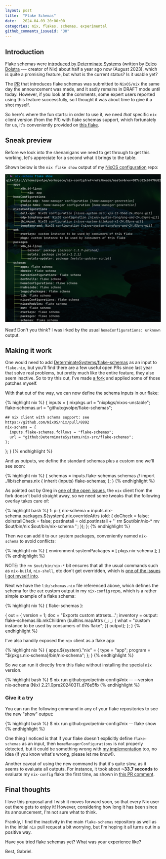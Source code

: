 ```yaml
---
layout: post
title:  "Flake Schemas"
date:   2024-04-09 20:00:00
categories: nix, flakes, schemas, experimental
github_comments_issueid: "30"
---
```


## Introduction

Flake schemas were [introduced by Determinate Systems](https://determinate.systems/posts/flake-schemas/) (written by [Eelco Dolstra](https://github.com/edolstra) --- creator of Nix) about half a year ago now (August 2023), which is quite a promising feature, but what is the current status? Is it usable yet?

The [PR](https://github.com/NixOS/nix/pull/8892) that introduces flake schemas was submitted to `NixOS/nix` the same day the announcement was made, and it sadly remains in DRAFT mode until today. However, if you look at the comments, some expert users reported using this feature successfully, so I thought it was about time to give it a shot myself.

So here's where the fun starts: in order to use it, we need *that* specific `nix` client version (from the PR) with flake schemas support, which fortunately for us, it's conveniently provided on [this flake](https://github.com/DeterminateSystems/nix-src/tree/flake-schemas).

## Sneak preview

Before we look into the shenanigans we need to get through to get this working, let's appreciate for a second what it brings to the table. 

Shown below is the `nix flake show` output of my [NixOS configuration](https://github.com/gvolpe/nix-config) repo:

![schemas](../images/flake-schemas.png)

Neat! Don't you think? I was irked by the usual `homeConfigurations: unknown` output.

## Making it work

One would need to add [DeterminateSystems/flake-schemas](https://github.com/DeterminateSystems/flake-schemas) as an input to `flake.nix`, but you'll find there are a few useful open PRs since last year that solve real problems, but pretty much like the entire feature, they also seem inactive. So to try this out, I've made [a fork](https://github.com/gvolpe/flake-schemas) and applied some of those patches myself.

With that out of the way, we can now define the schema inputs in our flake:

{% highlight nix %}
{
  inputs = {
    nixpkgs.url = "nixpkgs/nixos-unstable";
    flake-schemas.url = "github:gvolpe/flake-schemas";

    ## nix client with schema support: see https://github.com/NixOS/nix/pull/8892
    nix-schema = {
      inputs.flake-schemas.follows = "flake-schemas";
      url = "github:DeterminateSystems/nix-src/flake-schemas";
    };
  };
}
{% endhighlight %}

And as outputs, we define the standard schemas plus a custom one we'll see soon:

{% highlight nix %}
{
  schemas =
    inputs.flake-schemas.schemas //
    import ./lib/schemas.nix { inherit (inputs) flake-schemas; };
}
{% endhighlight %}

As pointed out by Greg in [one of the open issues](https://github.com/DeterminateSystems/flake-schemas/issues/14), the `nix` client from the fork doesn't build straight away, so we need some tweaks that the following overlay takes care of:

{% highlight bash %}
f: p: {
  nix-schema = inputs.nix-schema.packages.${system}.nix.overrideAttrs (old: {
    doCheck = false;
    doInstallCheck = false;
    postInstall = old.postInstall + ''
      rm $out/bin/nix-*
      mv $out/bin/nix $out/bin/nix-schema
    '';
  });
};
{% endhighlight %}

Then we can add it to our system packages, conveniently named `nix-schema` to avoid conflicts:

{% highlight nix %}
{
  environment.systemPackages = [
    pkgs.nix-schema
  ];
}
{% endhighlight %}

NOTE: the `rm $out/bin/nix-*` bit ensures that all the usual commands such as `nix-build`, `nix-shell`, etc don't get overridden, which is [one of the issues I got myself into](https://discourse.nixos.org/t/the-program-nix-build-is-not-in-your-path/42943).

Next we have the `lib/schemas.nix` file referenced above, which defines the schema for the `out` custom output in my `nix-config` repo, which is a rather simple example of a flake schema:

{% highlight nix %}
{ flake-schemas }:

{
  out = {
    version = 1;
    doc = "Exports custom attrsets...";
    inventory = output:
      flake-schemas.lib.mkChildren (builtins.mapAttrs
        (_: _: {
          what = "custom instance to be used by consumers of this flake";
        })
        output);
  };
}
{% endhighlight %}

I've also handily exposed the `nix` client as a flake app:

{% highlight nix %}
{
  apps.${system}."nix" = {
    type = "app";
    program = "${pkgs.nix-schema}/bin/nix-schema";
  };
}
{% endhighlight %}

So we can run it directly from this flake without installing the special `nix` version.

{% highlight bash %}
$ nix run github:gvolpe/nix-config#nix -- --version
nix-schema (Nix) 2.21.0pre20240311_d76e5fb
{% endhighlight %}

### Give it a try

You can run the following command in any of your flake repositories to see the new "show" output:

{% highlight bash %}
$ nix run github:gvolpe/nix-config#nix -- flake show
{% endhighlight %}
 
One thing I noticed is that if your flake doesn't explicitly define `flake-schemas` as an input, then `homeManagerConfigurations` is not properly detected, but it could be something wrong with [my implementation](https://github.com/gvolpe/flake-schemas/blob/7d762079449d0ca63e92b0128c885021168c0c79/flake.nix#L242) too, no idea (if you know what's wrong, please let me know!).
 
Another caveat of using the new command is that it's quite slow, as it seems to evaluate all outputs. For instance, it took about **~33.7 seconds** to evaluate my `nix-config` flake the first time, as shown in [this PR comment](https://github.com/gvolpe/nix-config/pull/254#issuecomment-2042471639).

## Final thoughts
 
I love this proposal and I wish it moves forward soon, so that every Nix user out there gets to enjoy it! However, considering how long it has been since its announcement, I'm not sure what to think.

Frankly, I find the inactivity in the main `flake-schemas` repository as well as in the initial `nix` pull request a bit worrying, but I'm hoping it all turns out in a positive way.

Have you tried flake schemas yet? What was your experience like?

Best,
Gabriel.
